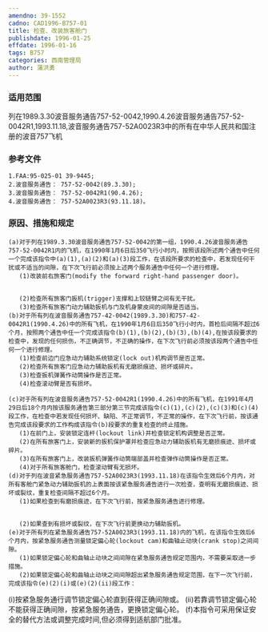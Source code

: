 ```yaml
---
amendno: 39-1552
cadno: CAD1996-B757-01
title: 检查、改装旅客舱门
publishdate: 1996-01-25
effdate: 1996-01-16
tags: B757
categories: 西南管理局
author: 蒲洪勇
---
```


### 适用范围 
列在1989.3.30波音服务通告757-52-0042,1990.4.26波音服务通告757-52-0042R1,1993.11.18,波音服务通告757-52A0023R3中的所有在中华人民共和国注册的波音757飞机

<!--more-->
### 参考文件
    1.FAA:95-025-01 39-9445;
    2.波音服务通告： 757-52-0042(89.3.30); 
    3.波音服务通告： 757-52-0042R1(90.4.26);
    4.波音服务通告： 757-52A0023R3(93.11.18)。

### 原因、措施和规定 
    (a)对于列在1989.3.30波音服务通告757-52-0042的第一组，1990.4.26波音服务通告757-52-0042R1内的飞机，在1990年1月6日后350飞行小时内，按照该段所述两个通告中任何一个完成该指令中(a)(1),(a)(2)和(a)(3)段工作，在该段所要求的检查中，若发现任何干扰或不适当的间隙，在下次飞行前必须按上述两个服务通告中任何一个进行修理。 
       (1)改装前右旅客门(modify the forward right-hand passenger door)。 

  
       (2)检查所有旅客门扳机(trigger)支撑和上铰链臂之间有无干扰。 
       (3)检查所有旅客门动力辅助扳机与门及机身蒙皮间的间隙是否适当。 
    (b)对于所有列在波音服务通告757-42-0042(1989.3.30)和757-42-0042R1(1990.4.26)中的所有飞机，在1990年1月6日后350飞行小时内，首检后间隔不超过6个月，按照两个通告中任一个完成该指令(b)(1),(b)(2),(b)(3),(b)(4),在按该段要求的检查中，发现的任何损伤，不正确调节，不正确的操作，在下次飞行前必须按该段两个通告中任何一个进行修理。 
       (1)检查前边门应急动力辅助系统锁定(lock out)机构调节是否正常。 
       (2)检查所有旅客门应急动力辅助扳机有无磨损痕迹、损坏或碎片。 
       (3)检查扳机弹簧作动筒操作是否正常。 
       (4)检查滚动臂是否有损坏。 

    (c)对于所有列在波音服务通告757-52-0042R1(1990.4.26)中的所有飞机，在1991年4月29日后18个月内按该服务通告第三部分第三节完成该指令(c)(1),(c)(2),(c)(3)和(c)(4)段工作，在检查中若发现任何损坏、缺陷、不正常调节，不正常的操作，在下次飞行前，按该通告完成该段要求的工作构成该指令(b)段要求的重复检查的终止措施。 
       (1)在前门上，安装锁定连杆(lockout link)并检查锁定机构调整是否正常。 
       (2)在所有旅客门上，安装新的扳机保护罩并检查应急动力辅助扳机有无磨损痕迹、损坏或碎片。 
       (3)在所有旅客门上，改装扳机弹簧作动筒端部盖并检查弹作动筒操作是否正常。
       (4)对于所有旅客舱门，检查滚动臂有无损坏。 
    (d)对于列在波音紧急服务通告757-52A0023R3(1993.11.18)在该指令生效后6个月内，对所有客舱门紧急动力辅助扳机的上表面按该紧急服务通告进行一次检查，查明有无磨损痕迹、损坏或裂纹，重复检查间隔不超过6个月。
       (1)如果检查到有磨损痕迹，在下次飞行前，按紧急服务通告进行修理。 

  
       (2)如果查到有损坏或裂纹，在下次飞行前更换动力辅助扳机。
    (e)对于所有列在紧急服务通告757-52A0023R3(1993.11.18)内的飞机，在该指令生效后6个月内，按紧急服务通告测量锁定偏心轮(lockout cam)和曲轴止动块(crank stop)之间间隙。 
       (1)如果锁定偏心轮和曲轴止动块之间间隙在紧急服务通告规定范围内，不需要采取进一步措施。 
       (2)如果锁定偏心轮和曲轴止动块之间间隙超出紧急服务通告规定范围，在下一次飞行前，完成该指令(e)(2)(i)或(e)(2)(ii)段工作： 
(i)按紧急服务通行调节锁定偏心轮直到获得正确间隙或。
(ii)若靠调节锁定偏心轮不能获得正确间隙，按紧急服务通告，更换锁定偏心轮。 
    (f)本指令可采用保证安全的替代方法或调整完成时间,但必须得到适航部门批准。

